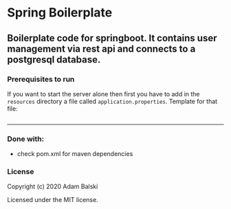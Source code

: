 # Spring Boilerplate
## Boilerplate code for springboot. It contains user management via rest api and connects to a postgresql database.

### Prerequisites to run
If you want to start the server alone then first you have to add in the `resources` directory a file called `application.properties`.
Template for that file:
```
```

---
### Done with:
* check pom.xml for maven dependencies

### License

Copyright (c) 2020 Adam Balski

Licensed under the MIT license.
